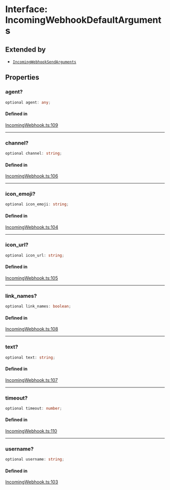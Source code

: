# Interface: IncomingWebhookDefaultArguments

## Extended by

- [`IncomingWebhookSendArguments`](IncomingWebhookSendArguments.md)

## Properties

### agent?

```ts
optional agent: any;
```

#### Defined in

[IncomingWebhook.ts:109](https://github.com/slackapi/node-slack-sdk/blob/7b348598b763c2b7545d1042b5f0429775cfa62c/packages/webhook/src/IncomingWebhook.ts#L109)

***

### channel?

```ts
optional channel: string;
```

#### Defined in

[IncomingWebhook.ts:106](https://github.com/slackapi/node-slack-sdk/blob/7b348598b763c2b7545d1042b5f0429775cfa62c/packages/webhook/src/IncomingWebhook.ts#L106)

***

### icon\_emoji?

```ts
optional icon_emoji: string;
```

#### Defined in

[IncomingWebhook.ts:104](https://github.com/slackapi/node-slack-sdk/blob/7b348598b763c2b7545d1042b5f0429775cfa62c/packages/webhook/src/IncomingWebhook.ts#L104)

***

### icon\_url?

```ts
optional icon_url: string;
```

#### Defined in

[IncomingWebhook.ts:105](https://github.com/slackapi/node-slack-sdk/blob/7b348598b763c2b7545d1042b5f0429775cfa62c/packages/webhook/src/IncomingWebhook.ts#L105)

***

### link\_names?

```ts
optional link_names: boolean;
```

#### Defined in

[IncomingWebhook.ts:108](https://github.com/slackapi/node-slack-sdk/blob/7b348598b763c2b7545d1042b5f0429775cfa62c/packages/webhook/src/IncomingWebhook.ts#L108)

***

### text?

```ts
optional text: string;
```

#### Defined in

[IncomingWebhook.ts:107](https://github.com/slackapi/node-slack-sdk/blob/7b348598b763c2b7545d1042b5f0429775cfa62c/packages/webhook/src/IncomingWebhook.ts#L107)

***

### timeout?

```ts
optional timeout: number;
```

#### Defined in

[IncomingWebhook.ts:110](https://github.com/slackapi/node-slack-sdk/blob/7b348598b763c2b7545d1042b5f0429775cfa62c/packages/webhook/src/IncomingWebhook.ts#L110)

***

### username?

```ts
optional username: string;
```

#### Defined in

[IncomingWebhook.ts:103](https://github.com/slackapi/node-slack-sdk/blob/7b348598b763c2b7545d1042b5f0429775cfa62c/packages/webhook/src/IncomingWebhook.ts#L103)
